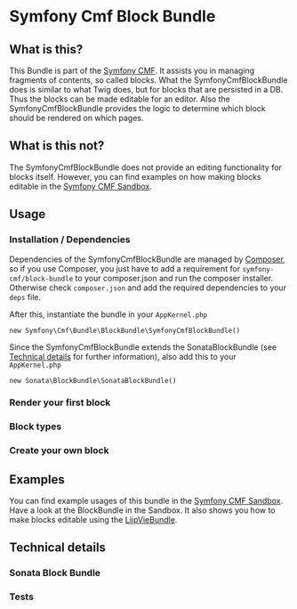 # Symfony Cmf Block Bundle
## What is this?
This Bundle is part of the [Symfony CMF](http://cmf.symfony.com/). It assists you in managing fragments of contents, so called blocks. What the SymfonyCmfBlockBundle does is similar to what Twig does, but for blocks that are persisted in a DB. Thus the blocks can be made editable for an editor. Also the SymfonyCmfBlockBundle provides the logic to determine which block should be rendered on which pages.

## What is this not?
The SymfonyCmfBlockBundle does not provide an editing functionality for blocks itself. However, you can find examples on how making blocks editable in the [Symfony CMF Sandbox](https://github.com/symfony-cmf/cmf-sandbox).

## Usage
### Installation / Dependencies

Dependencies of the SymfonyCmfBlockBundle are managed by [Composer](https://github.com/composer/composer), so if you use Composer, you just have to add a requirement for ```symfony-cmf/block-bundle``` to your composer.json and run the composer installer. Otherwise check ```composer.json``` and add the required dependencies to your ```deps``` file.

After this, instantiate the bundle in your ```AppKernel.php```

    new Symfony\Cmf\Bundle\BlockBundle\SymfonyCmfBlockBundle()

Since the SymfonyCmfBlockBundle extends the SonataBlockBundle (see [Technical details](#technical-details) for further information), also add this to your ```AppKernel.php```

    new Sonata\BlockBundle\SonataBlockBundle()

### Render your first block
### Block types
### Create your own block

## Examples
You can find example usages of this bundle in the [Symfony CMF Sandbox](https://github.com/symfony-cmf/cmf-sandbox). Have a look at the BlockBundle in the Sandbox. It also shows you how to make blocks editable using the [LiipVieBundle](https://github.com/liip/LiipVieBundle).

## Technical details
### Sonata Block Bundle
### Tests
